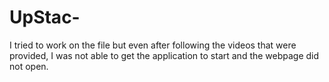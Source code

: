 # UpStac-
I tried to work on the file but even after following the videos that were provided, I was not able to get the application to start and the webpage did not open.
